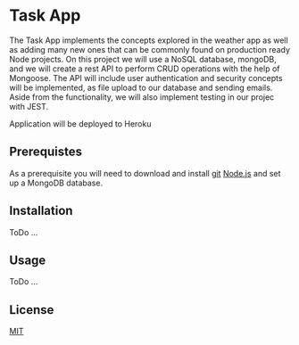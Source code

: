 # Task App

The Task App implements the concepts explored in the weather app as well as adding many new ones that can be commonly found on production ready Node projects. On this project we will use a NoSQL database, mongoDB, and we will create a rest API to perform CRUD operations with the help of Mongoose. The API will include user authentication and security concepts will be implemented, as file upload to our database and sending emails. Aside from the functionality, we will also implement testing in our projec with JEST.


Application will be deployed to Heroku

## Prerequistes

As a prerequisite you will need to download and install [git](https://git-scm.com/downloads)  [Node.js](https://git-scm.com/downloads) and set up a MongoDB database.

## Installation

ToDo ...

## Usage

ToDo ...

## License
[MIT](https://choosealicense.com/licenses/mit/)


